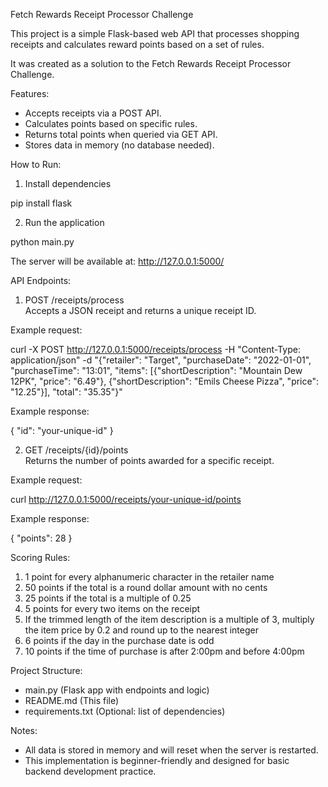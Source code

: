 Fetch Rewards Receipt Processor Challenge

This project is a simple Flask-based web API that processes shopping receipts and calculates reward points based on a set of rules.

It was created as a solution to the Fetch Rewards Receipt Processor Challenge.

Features:

- Accepts receipts via a POST API.
- Calculates points based on specific rules.
- Returns total points when queried via GET API.
- Stores data in memory (no database needed).

How to Run:

1. Install dependencies

pip install flask

2. Run the application

python main.py

The server will be available at: http://127.0.0.1:5000/

API Endpoints:

1. POST /receipts/process  
Accepts a JSON receipt and returns a unique receipt ID.

Example request:

curl -X POST http://127.0.0.1:5000/receipts/process -H "Content-Type: application/json" -d "{\"retailer\": \"Target\", \"purchaseDate\": \"2022-01-01\", \"purchaseTime\": \"13:01\", \"items\": [{\"shortDescription\": \"Mountain Dew 12PK\", \"price\": \"6.49\"}, {\"shortDescription\": \"Emils Cheese Pizza\", \"price\": \"12.25\"}], \"total\": \"35.35\"}"

Example response:

{ "id": "your-unique-id" }

2. GET /receipts/{id}/points  
Returns the number of points awarded for a specific receipt.

Example request:

curl http://127.0.0.1:5000/receipts/your-unique-id/points

Example response:

{ "points": 28 }

Scoring Rules:

1. 1 point for every alphanumeric character in the retailer name  
2. 50 points if the total is a round dollar amount with no cents  
3. 25 points if the total is a multiple of 0.25  
4. 5 points for every two items on the receipt  
5. If the trimmed length of the item description is a multiple of 3, multiply the item price by 0.2 and round up to the nearest integer  
6. 6 points if the day in the purchase date is odd  
7. 10 points if the time of purchase is after 2:00pm and before 4:00pm  

Project Structure:

- main.py (Flask app with endpoints and logic)  
- README.md (This file)  
- requirements.txt (Optional: list of dependencies)

Notes:

- All data is stored in memory and will reset when the server is restarted.  
- This implementation is beginner-friendly and designed for basic backend development practice.
